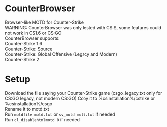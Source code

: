 # CounterBrowser
Browser-like MOTD for Counter-Strike <br>
WARNING: CounterBrowser was only tested with CS:S, some features could not work in CS1.6 or CS:GO <br>
CounterBrowser supports: <br>
Counter-Strike 1.6 <br>
Counter-Strike: Source <br>
Counter-Strike: Global Offensive (Legacy and Modern) <br>
Counter-Strike 2
# Setup
Download the file saying your Counter-Strike game (csgo_legacy.txt only for CS:GO legacy, not modern CS:GO)
Copy it to %csinstallation%/cstrike or %csinstallation%/csgo <br>
Rename it to motd.txt <br>
Run ```motdfile motd.txt``` or ```sv_motd motd.txt``` if needed<br>
Run ```cl_disablehtmlmotd 0``` if needed <br>
